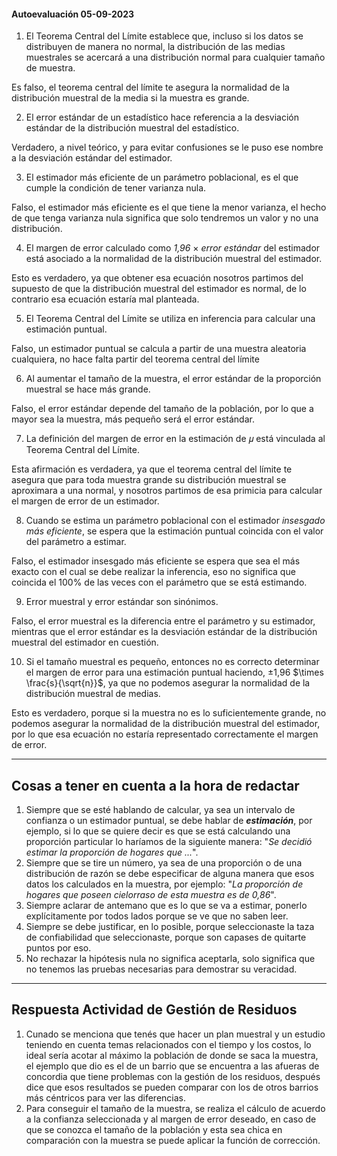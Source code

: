 
#### Autoevaluación 05-09-2023

1. El Teorema Central del Límite establece que, incluso si los datos se distribuyen de manera no normal, la distribución de las medias muestrales se acercará a una distribución normal para cualquier tamaño de muestra.

Es falso, el teorema central del límite te asegura la normalidad de la distribución muestral de la media si la muestra es grande.

2. El error estándar de un estadístico hace referencia a la desviación estándar de la distribución muestral del estadístico.

Verdadero, a nivel teórico, y para evitar confusiones se le puso ese nombre a la desviación estándar del estimador.

3. El estimador más eficiente de un parámetro poblacional, es el que cumple la condición de tener varianza nula.

Falso, el estimador más eficiente es el que tiene la menor varianza, el hecho de que tenga varianza nula significa que solo tendremos un valor y no una distribución.

4. El margen de error calculado como *1,96* $\times$ *error estándar* del estimador está asociado a la normalidad de la distribución muestral del estimador.

Esto es verdadero, ya que obtener esa ecuación nosotros partimos del supuesto de que la distribución muestral del estimador es normal, de lo contrario esa ecuación estaría mal planteada.

5. El Teorema Central del Límite se utiliza en inferencia para calcular una estimación puntual.

Falso, un estimador puntual se calcula a partir de una muestra aleatoria cualquiera, no hace falta partir del teorema central del límite

6. Al aumentar el tamaño de la muestra, el error estándar de la proporción muestral se hace más grande.

Falso, el error estándar depende del tamaño de la población, por lo que a mayor sea la muestra, más pequeño será el error estándar.

7. La definición del margen de error en la estimación de 𝜇 está vinculada al Teorema Central del Límite.

Esta afirmación es verdadera, ya que el teorema central del límite te asegura que para toda muestra grande su distribución muestral se aproximara a una normal, y nosotros partimos de esa primicia para calcular el margen de error de un estimador.

8. Cuando se estima un parámetro poblacional con el estimador *insesgado más eficiente*, se espera que la estimación puntual coincida con el valor del parámetro a estimar.

Falso, el estimador insesgado más eficiente se espera que sea el más exacto con el cual se debe realizar la inferencia, eso no significa que coincida el 100% de las veces con el parámetro que se está estimando.

9. Error muestral y error estándar son sinónimos.

Falso, el error muestral es la diferencia entre el parámetro y su estimador, mientras que el error estándar es la desviación estándar de la distribución muestral del estimador en cuestión.

10. Si el tamaño muestral es pequeño, entonces no es correcto determinar el margen de error para una estimación puntual haciendo, ±1,96 $\times \frac{s}{\sqrt{n}}$, ya que no podemos asegurar la normalidad de la distribución muestral de medias.

Esto es verdadero, porque si la muestra no es lo suficientemente grande, no podemos asegurar la normalidad de la distribución muestral del estimador, por lo que esa ecuación no estaría representado correctamente el margen de error.

---

## Cosas a tener en cuenta a la hora de redactar

1. Siempre que se esté hablando de calcular, ya sea un intervalo de confianza o un estimador puntual, se debe hablar de ***estimación***, por ejemplo, si lo que se quiere decir es que se está calculando una proporción particular lo haríamos de la siguiente manera: "*Se decidió estimar la proporción de hogares que ...*".
2. Siempre que se tire un número, ya sea de una proporción o de una distribución de razón se debe especificar de alguna manera que esos datos los calculados en la muestra, por ejemplo: "*La proporción de hogares que poseen cielorraso de esta muestra es de 0,86*".
3. Siempre aclarar de antemano que es lo que se va a estimar, ponerlo explícitamente por todos lados porque se ve que no saben leer.
4. Siempre se debe justificar, en lo posible, porque seleccionaste la taza de confiabilidad que seleccionaste, porque son capases de quitarte puntos por eso.
5. No rechazar la hipótesis nula no significa aceptarla, solo significa que no tenemos las pruebas necesarias para demostrar su veracidad.

---

## Respuesta Actividad de Gestión de Residuos

1. Cunado se menciona que tenés que hacer un plan muestral y un estudio teniendo en cuenta temas relacionados con el tiempo y los costos, lo ideal sería acotar al máximo la población de donde se saca la muestra, el ejemplo que dio es el de un barrio que se encuentra a las afueras de concordia que tiene problemas con la gestión de los residuos, después dice que esos resultados se pueden comparar con los de otros barrios más céntricos para ver las diferencias.
2. Para conseguir el tamaño de la muestra, se realiza el cálculo de acuerdo a la confianza seleccionada y al margen de error deseado, en caso de que se conozca el tamaño de la población y esta sea chica en comparación con la muestra se puede aplicar la función de corrección.


